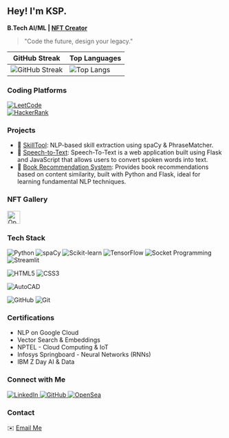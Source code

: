 ## Hey! I'm KSP. 

**B.Tech AI/ML | [NFT Creator](https://opensea.io/collection/narow)**
<br>
> "Code the future, design your legacy."


| GitHub Streak | Top Languages |
|--------------|---------------|
| ![GitHub Streak](https://github-readme-streak-stats.herokuapp.com/?user=KSPandian7&theme=light) | ![Top Langs](https://github-readme-stats.vercel.app/api/top-langs/?username=KSPandian7&layout=compact&theme=light) |


### Coding Platforms

[![LeetCode](https://img.shields.io/badge/LeetCode-ksp_lc-orange?logo=leetcode)](https://leetcode.com/u/ksp_lc/)<br>
[![HackerRank](https://img.shields.io/badge/HackerRank-ksp_hr-2EC866?logo=hackerrank)](https://www.hackerrank.com/profile/ksp_hr)

### Projects

- 🔧 [SkillTool](https://github.com/KSPandian7/SkillTool): NLP-based skill extraction using spaCy & PhraseMatcher.<br>
- 🔧 [Speech-to-Text](https://github.com/KSPandian7/Speech-To-Text.git): Speech-To-Text is a web application built using Flask and JavaScript that allows users to convert spoken words into text.<br>
- 🔧 [Book Recommendation System](https://github.com/KSPandian7/flask-book-recommendation.git): Provides book recommendations based on content similarity, built with Python and Flask, ideal for learning fundamental NLP techniques.

### NFT Gallery

<a href="https://opensea.io/gallery/0x75354a6fd7a09555cce25c838b54de23ae5a18ec/d67ecbb86e744141939d9da67a8db4ff" target="_blank">
  <img src="https://storage.googleapis.com/opensea-static/Logomark/Logomark-Blue.png" alt="OpenSea Portfolio" width="30" height="30"/>
</a>


### Tech Stack

![Python](https://img.shields.io/badge/Python-3776AB?style=for-the-badge&logo=python&logoColor=white)
![spaCy](https://img.shields.io/badge/spaCy-NLP-blue?style=for-the-badge)
![Scikit-learn](https://img.shields.io/badge/scikit--learn-F7931E?style=for-the-badge&logo=scikit-learn&logoColor=white)
![TensorFlow](https://img.shields.io/badge/TensorFlow-FF6F00?style=for-the-badge&logo=tensorflow&logoColor=white)
![Socket Programming](https://img.shields.io/badge/Socket_Programming-0052CC?style=for-the-badge&logo=socketdotio&logoColor=white)
![Streamlit](https://img.shields.io/badge/Streamlit-FF4B4B?style=for-the-badge&logo=streamlit&logoColor=white)

![HTML5](https://img.shields.io/badge/HTML5-E34F26?style=for-the-badge&logo=html5&logoColor=white)
![CSS3](https://img.shields.io/badge/CSS3-1572B6?style=for-the-badge&logo=css3&logoColor=white)

![AutoCAD](https://img.shields.io/badge/AutoCAD-DD0031?style=for-the-badge&logo=autodesk&logoColor=white)

![GitHub](https://img.shields.io/badge/GitHub-100000?style=for-the-badge&logo=github&logoColor=white)
![Git](https://img.shields.io/badge/Git-F05032?style=for-the-badge&logo=git&logoColor=white)
### Certifications

- NLP on Google Cloud  
- Vector Search & Embeddings  
- NPTEL - Cloud Computing & IoT  
- Infosys Springboard - Neural Networks (RNNs)  
- IBM Z Day AI & Data  


### Connect with Me

<p align="left">
  <a href="https://www.linkedin.com/in/kspandian" target="_blank">
    <img src="https://img.shields.io/badge/LinkedIn-Connect-blue?logo=linkedin&style=flat-square" alt="LinkedIn">
  </a>
  <a href="https://github.com/KSPandian7" target="_blank">
    <img src="https://img.shields.io/badge/GitHub-Follow-black?logo=github&style=flat-square" alt="GitHub">
  </a>
  <a href="https://opensea.io/0x75354a6fd7a09555cce25c838b54de23ae5a18ec" target="_blank">
    <img src="https://img.shields.io/badge/OpenSea-NFTs-blue?logo=opensea&style=flat-square" alt="OpenSea">
  </a>
</p>

### Contact  
✉️ [Email Me](mailto:kulasekarapandiank@outlook.com)



